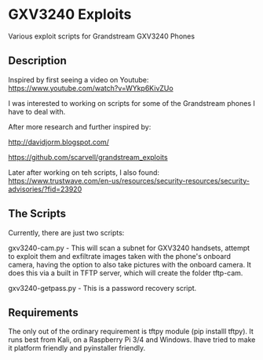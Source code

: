 # GXV3240 Exploits
Various exploit scripts for Grandstream GXV3240 Phones

Description
----
Inspired by first seeing a video on Youtube: https://www.youtube.com/watch?v=WYkp6KivZUo

I was interested to working on scripts for some of the Grandstream phones I have to deal with. 

After more research and further inspired by:

http://davidjorm.blogspot.com/

https://github.com/scarvell/grandstream_exploits

Later after working on teh scripts, I also found:
https://www.trustwave.com/en-us/resources/security-resources/security-advisories/?fid=23920


The Scripts
----

Currently, there are just two scripts:

gxv3240-cam.py - This will scan a subnet for GXV3240 handsets, attempt to exploit them and exfiltrate images taken with the phone's onboard camera, having the option to also take pictures with the onboard camera. It does this via a built in TFTP server, which will create the folder tftp-cam.

gxv3240-getpass.py - This is a password recovery script.


Requirements
----
The only out of the ordinary requirement is tftpy module (pip installl tftpy). It runs best from Kali, on a Raspberry Pi 3/4 and Windows. Ihave tried to make it platform friendly and pyinstaller friendly.

